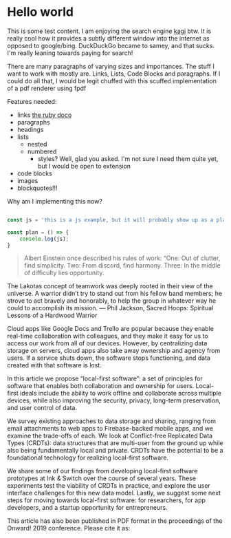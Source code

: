 # Hello world

This is some test content. I am enjoying the search engine [kagi](https://kagi.com) btw. It is really cool how it provides a subtly different window into the internet as opposed to google/bing. DuckDuckGo became to samey, and that sucks. I'm really leaning towards paying for search!

There are many paragraphs of varying sizes and importances. The stuff I want to work with mostly are. Links, Lists, Code Blocks and paragraphs.
  If I could do all that, I would be legit chuffed with this scuffed implementation of a pdf renderer using fpdf

Features needed:
- links [the ruby doco](https://news.ycombinator.com/item?id=38248421)
- paragraphs
- headings
- lists
  - nested
  - numbered
    - styles? Well, glad you asked. I'm not sure I need them quite yet, but I would be open to extension
- code blocks
- images
- blockquotes!!!


Why am I implementing this now?


```javascript

const js = 'this is a js example, but it will probably show up as a plain old unhighlighted text..';

const plan = () => {
    console.log(js);
}
```

> Albert Einstein once described his rules of work: “One: Out of clutter, find simplicity. Two: From discord, find harmony. Three: In the middle of difficulty lies opportunity.



The Lakotas concept of teamwork was deeply rooted in their view of the universe. A warrior didn’t try to stand out from his fellow band members; he strove to act bravely and honorably, to help the group in whatever way he could to accomplish its mission.
― Phil Jackson, Sacred Hoops: Spiritual Lessons of a Hardwood Warrior 



Cloud apps like Google Docs and Trello are popular because they enable real-time collaboration with colleagues, and they make it easy for us to access our work from all of our devices. However, by centralizing data storage on servers, cloud apps also take away ownership and agency from users. If a service shuts down, the software stops functioning, and data created with that software is lost.

In this article we propose “local-first software”: a set of principles for software that enables both collaboration and ownership for users. Local-first ideals include the ability to work offline and collaborate across multiple devices, while also improving the security, privacy, long-term preservation, and user control of data.

We survey existing approaches to data storage and sharing, ranging from email attachments to web apps to Firebase-backed mobile apps, and we examine the trade-offs of each. We look at Conflict-free Replicated Data Types (CRDTs): data structures that are multi-user from the ground up while also being fundamentally local and private. CRDTs have the potential to be a foundational technology for realizing local-first software.

We share some of our findings from developing local-first software prototypes at Ink & Switch over the course of several years. These experiments test the viability of CRDTs in practice, and explore the user interface challenges for this new data model. Lastly, we suggest some next steps for moving towards local-first software: for researchers, for app developers, and a startup opportunity for entrepreneurs.

This article has also been published in PDF format in the proceedings of the Onward! 2019 conference. Please cite it as: